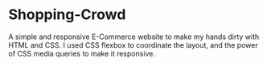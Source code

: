 # Shopping-Crowd
A simple and responsive E-Commerce website to make my hands dirty with HTML and CSS. I used CSS flexbox to coordinate the layout, and the power of CSS media queries to make it responsive.
